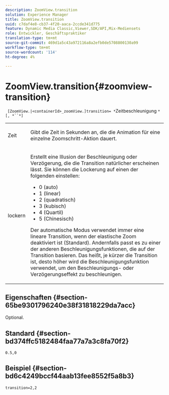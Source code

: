 ```yaml
---
description: ZoomView.transition
solution: Experience Manager
title: ZoomView.transition
uuid: c7daf4e8-cb37-4f20-aaca-2ccde341d775
feature: Dynamic Media Classic,Viewer,SDK/API,Mix-Mediensets
role: Entwickler, Geschäftspraktiker
translation-type: tm+mt
source-git-commit: 469d1a5c43a972116a8a2efb0de5708800130a99
workflow-type: tm+mt
source-wordcount: '114'
ht-degree: 4%

---
```



# ZoomView.transition{#zoomview-transition}

` [ZoomView.|<containerId>_zoomView.]transition= *`Zeitbeschleunigung `*[, *``*]`

<table id="table_9E7BB12BF371419F88DD4D24EF04632C"> 
 <tbody> 
  <tr> 
   <td colname="col1"> <p> <span class="codeph"><span class="varname"> Zeit</span></span> </p> </td> 
   <td colname="col2"> <p> Gibt die Zeit in Sekunden an, die die Animation für eine einzelne Zoomschritt-Aktion dauert. </p> </td> 
  </tr> 
  <tr> 
   <td colname="col1"> <p> <span class="codeph"><span class="varname"> lockern</span></span> </p> </td> 
   <td colname="col2"> <p> Erstellt eine Illusion der Beschleunigung oder Verzögerung, die die Transition natürlicher erscheinen lässt. Sie können die Lockerung auf einen der folgenden einstellen: </p> <p> 
     <ul id="ul_DA0D1CF2F2484410BFCCACA86661702E"> 
      <li id="li_93A2D53A53314D9594CEDC9EB20381D4">0 (auto) </li> 
      <li id="li_AD6A1F03DE544959BC4AA0DD97494F8C"> 1 (linear) </li> 
      <li id="li_816A3CE796E3415B9650DDA204412A6A"> 2 (quadratisch) </li> 
      <li id="li_EF00BF6CA2AA48FEB54015FFBA9F8DD4"> 3 (kubisch) </li> 
      <li id="li_F3CB7F0821AF489C84A0CA155F5031A2"> 4 (Quartil) </li> 
      <li id="li_F5B844DAF4CC453CA58BF09A660D139F"> 5 (Chinesisch) </li> 
     </ul> </p> <p>Der automatische Modus verwendet immer eine lineare Transition, wenn der elastische Zoom deaktiviert ist (Standard). Andernfalls passt es zu einer der anderen Beschleunigungsfunktionen, die auf der Transition basieren. Das heißt, je kürzer die Transition ist, desto höher wird die Beschleunigungsfunktion verwendet, um den Beschleunigungs- oder Verzögerungseffekt zu beschleunigen. </p> </td> 
  </tr> 
 </tbody> 
</table>

## Eigenschaften {#section-65be9301796240e38f31818229da7acc}

Optional.

## Standard {#section-bd374ffc5182484faa77a7a3c8fa70f2}

`0.5,0`

## Beispiel {#section-bd6c4249bccf44aab13fee8552f5a8b3}

`transition=2,2`
